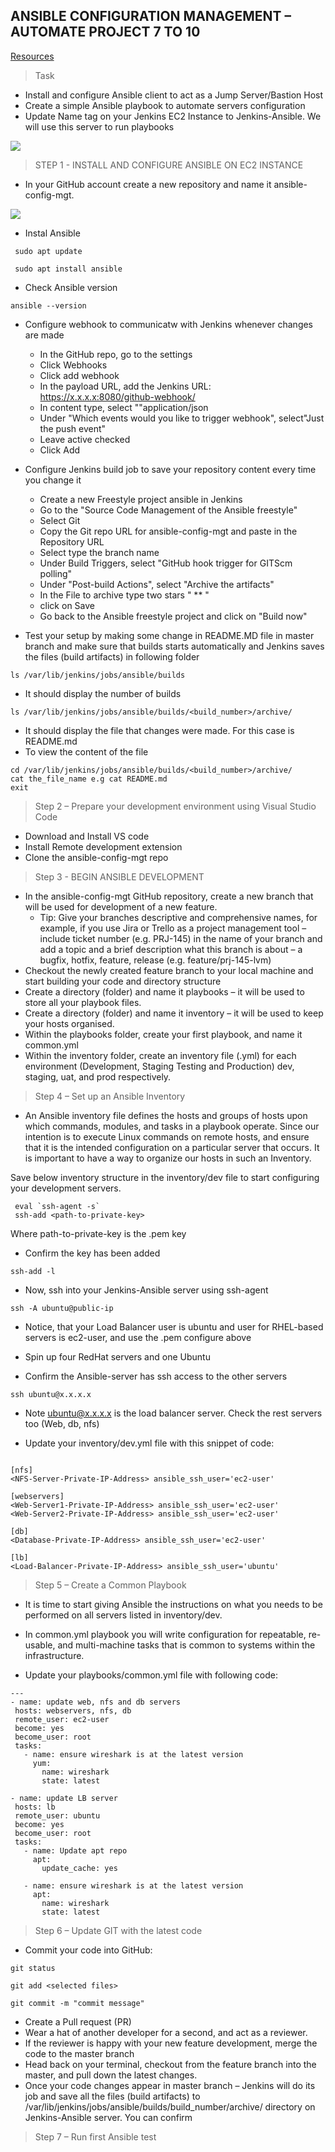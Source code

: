 ## ANSIBLE CONFIGURATION MANAGEMENT – AUTOMATE PROJECT 7 TO 10

[Resources](https://www.youtube.com/watch?v=uuhhOhWTrrs)

> Task
- Install and configure Ansible client to act as a Jump Server/Bastion Host
- Create a simple Ansible playbook to automate servers configuration
- Update Name tag on your Jenkins EC2 Instance to Jenkins-Ansible. We will use this server to run playbooks

 ![](images/project11/web-server-reachable.png)

 > STEP 1 - INSTALL AND CONFIGURE ANSIBLE ON EC2 INSTANCE

 - In your GitHub account create a new repository and name it ansible-config-mgt.

  ![](images/project11/web-server-reachable.png)

- Instal Ansible
```
 sudo apt update

 sudo apt install ansible
```

- Check Ansible version
```
ansible --version
```

- Configure webhook to communicatw with Jenkins whenever changes are made
    * In the GitHub repo, go to the settings
    * Click Webhooks
    * Click add webhook
    * In the payload URL, add the Jenkins URL: https://x.x.x.x:8080/github-webhook/
    * In content type, select ""application/json
    * Under "Which events would you like to trigger webhook", select"Just the push event"
    * Leave active checked
    * Click Add

- Configure Jenkins build job to save your repository content every time you change it
    * Create a new Freestyle project ansible in Jenkins
    * Go to the "Source Code Management of the Ansible freestyle"
    * Select Git
    * Copy the Git repo URL for ansible-config-mgt and paste in the Repository URL
    * Select type the branch name
    * Under Build Triggers, select "GitHub hook trigger for GITScm polling"
    * Under "Post-build Actions", select "Archive the artifacts"
    * In the File to archive type two stars " ** "
    * click on Save
    * Go back to the Ansible freestyle project and click on "Build now"
- Test your setup by making some change in README.MD file in master branch and make sure that builds starts automatically and Jenkins saves the files (build artifacts) in following folder
```
ls /var/lib/jenkins/jobs/ansible/builds
```
* It should display the number of builds

```
ls /var/lib/jenkins/jobs/ansible/builds/<build_number>/archive/
```
* It should display the file that changes were made. For this case is README.md
* To view the content of the file 

```
cd /var/lib/jenkins/jobs/ansible/builds/<build_number>/archive/
cat the_file_name e.g cat README.md
exit
```

> Step 2 – Prepare your development environment using Visual Studio Code
- Download and Install VS code
- Install Remote development extension
- Clone the ansible-config-mgt repo

> Step 3 - BEGIN ANSIBLE DEVELOPMENT
- In the ansible-config-mgt GitHub repository, create a new branch that will be used for development of a new feature.
    * Tip: Give your branches descriptive and comprehensive names, for example, if you use Jira or Trello as a project management tool – include ticket number (e.g. PRJ-145) in the name of your branch and add a topic and a brief description what this branch is about – a bugfix, hotfix, feature, release (e.g. feature/prj-145-lvm)
- Checkout the newly created feature branch to your local machine and start building your code and directory structure
- Create a directory (folder) and name it playbooks – it will be used to store all your playbook files.
- Create a directory (folder) and name it inventory – it will be used to keep your hosts organised.
- Within the playbooks folder, create your first playbook, and name it common.yml
- Within the inventory folder, create an inventory file (.yml) for each environment (Development, Staging Testing and Production) dev, staging, uat, and prod respectively.

> Step 4 – Set up an Ansible Inventory

- An Ansible inventory file defines the hosts and groups of hosts upon which commands, modules, and tasks in a playbook operate. Since our intention is to execute Linux commands on remote hosts, and ensure that it is the intended configuration on a particular server that occurs. It is important to have a way to organize our hosts in such an Inventory.

Save below inventory structure in the inventory/dev file to start configuring your development servers. 

```
 eval `ssh-agent -s`
 ssh-add <path-to-private-key>
```
Where path-to-private-key is the .pem key
- Confirm the key has been added

```
ssh-add -l
```

- Now, ssh into your Jenkins-Ansible server using ssh-agent

```
ssh -A ubuntu@public-ip

```
- Notice, that your Load Balancer user is ubuntu and user for RHEL-based servers is ec2-user, and use the .pem configure above

- Spin up four RedHat servers and one Ubuntu
- Confirm the Ansible-server has ssh access to the other servers
```
ssh ubuntu@x.x.x.x

```

- Note ubuntu@x.x.x.x is the load balancer server. Check the rest servers too (Web, db, nfs)

- Update your inventory/dev.yml file with this snippet of code:

```

[nfs]
<NFS-Server-Private-IP-Address> ansible_ssh_user='ec2-user'

[webservers]
<Web-Server1-Private-IP-Address> ansible_ssh_user='ec2-user'
<Web-Server2-Private-IP-Address> ansible_ssh_user='ec2-user'

[db]
<Database-Private-IP-Address> ansible_ssh_user='ec2-user' 

[lb]
<Load-Balancer-Private-IP-Address> ansible_ssh_user='ubuntu'

```

> Step 5 – Create a Common Playbook
- It is time to start giving Ansible the instructions on what you needs to be performed on all servers listed in inventory/dev.

- In common.yml playbook you will write configuration for repeatable, re-usable, and multi-machine tasks that is common to systems within the infrastructure.
 * Update your playbooks/common.yml file with following code:

 ```
 ---
- name: update web, nfs and db servers
  hosts: webservers, nfs, db
  remote_user: ec2-user
  become: yes
  become_user: root
  tasks:
    - name: ensure wireshark is at the latest version
      yum:
        name: wireshark
        state: latest

- name: update LB server
  hosts: lb
  remote_user: ubuntu
  become: yes
  become_user: root
  tasks:
    - name: Update apt repo
      apt: 
        update_cache: yes

    - name: ensure wireshark is at the latest version
      apt:
        name: wireshark
        state: latest
```

> Step 6 – Update GIT with the latest code

- Commit your code into GitHub:
```
git status

git add <selected files>

git commit -m "commit message"

```
- Create a Pull request (PR)
- Wear a hat of another developer for a second, and act as a reviewer.
- If the reviewer is happy with your new feature development, merge the code to the master branch
- Head back on your terminal, checkout from the feature branch into the master, and pull down the latest changes.
- Once your code changes appear in master branch – Jenkins will do its job and save all the files (build artifacts) to /var/lib/jenkins/jobs/ansible/builds/build_number/archive/ directory on Jenkins-Ansible server. You can confirm
> Step 7 – Run first Ansible test